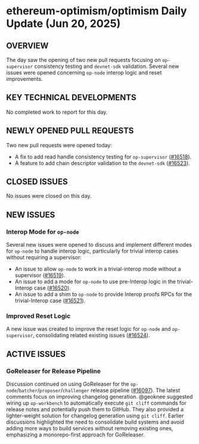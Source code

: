 # ethereum-optimism/optimism Daily Update (Jun 20, 2025)
## OVERVIEW 
The day saw the opening of two new pull requests focusing on `op-supervisor` consistency testing and `devnet-sdk` validation. Several new issues were opened concerning `op-node` interop logic and reset improvements.

## KEY TECHNICAL DEVELOPMENTS

No completed work to report for this day.

## NEWLY OPENED PULL REQUESTS
Two new pull requests were opened today:
- A fix to add read handle consistency testing for `op-supervisor` ([#16518](https://github.com/ethereum-optimism/optimism/pull/16518)).
- A feature to add chain descriptor validation to the `devnet-sdk` ([#16523](https://github.com/ethereum-optimism/optimism/pull/16523)).

## CLOSED ISSUES

No issues were closed on this day.

## NEW ISSUES

### Interop Mode for `op-node`
Several new issues were opened to discuss and implement different modes for `op-node` to handle interop logic, particularly for trivial interop cases without requiring a supervisor:
- An issue to allow `op-node` to work in a trivial-interop mode without a supervisor ([#16519](https://github.com/ethereum-optimism/optimism/issues/16519)).
- An issue to add a mode for `op-node` to use pre-Interop logic in the trivial-Interop case ([#16520](https://github.com/ethereum-optimism/optimism/issues/16520)).
- An issue to add a shim to `op-node` to provide Interop proofs RPCs for the trivial-Interop case ([#16521](https://github.com/ethereum-optimism/optimism/issues/16521)).

### Improved Reset Logic
A new issue was created to improve the reset logic for `op-node` and `op-supervisor`, consolidating related existing issues ([#16524](https://github.com/ethereum-optimism/optimism/issues/16524)).

## ACTIVE ISSUES

### GoReleaser for Release Pipeline
Discussion continued on using GoReleaser for the `op-node`/`batcher`/`proposer`/`challenger` release pipeline ([#16097](https://github.com/ethereum-optimism/optimism/issues/16097)). The latest comments focus on improving changelog generation. @geoknee suggested wiring up `op-workbench` to automatically execute `git cliff` commands for release notes and potentially push them to GitHub. They also provided a lighter-weight solution for changelog generation using `git cliff`. Earlier discussions highlighted the need to consolidate build systems and avoid adding more ways to build services without removing existing ones, emphasizing a monorepo-first approach for GoReleaser.